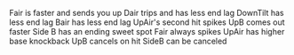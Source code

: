 Fair is faster and sends you up
Dair trips and has less end lag
DownTilt has less end lag
Bair has less end lag
UpAir's second hit spikes
UpB comes out faster
Side B has an ending sweet spot
Fair always spikes
UpAir has higher base knockback
UpB cancels on hit
SideB can be canceled
